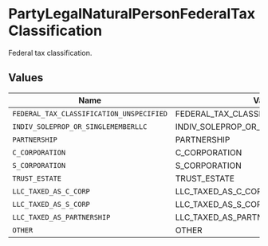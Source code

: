 # PartyLegalNaturalPersonFederalTaxClassification

Federal tax classification.


## Values

| Name                                     | Value                                    |
| ---------------------------------------- | ---------------------------------------- |
| `FEDERAL_TAX_CLASSIFICATION_UNSPECIFIED` | FEDERAL_TAX_CLASSIFICATION_UNSPECIFIED   |
| `INDIV_SOLEPROP_OR_SINGLEMEMBERLLC`      | INDIV_SOLEPROP_OR_SINGLEMEMBERLLC        |
| `PARTNERSHIP`                            | PARTNERSHIP                              |
| `C_CORPORATION`                          | C_CORPORATION                            |
| `S_CORPORATION`                          | S_CORPORATION                            |
| `TRUST_ESTATE`                           | TRUST_ESTATE                             |
| `LLC_TAXED_AS_C_CORP`                    | LLC_TAXED_AS_C_CORP                      |
| `LLC_TAXED_AS_S_CORP`                    | LLC_TAXED_AS_S_CORP                      |
| `LLC_TAXED_AS_PARTNERSHIP`               | LLC_TAXED_AS_PARTNERSHIP                 |
| `OTHER`                                  | OTHER                                    |
